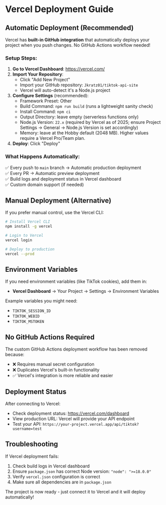 # Vercel Deployment Guide

## Automatic Deployment (Recommended)

Vercel has **built-in GitHub integration** that automatically deploys your project when you push changes. No GitHub Actions workflow needed!

### Setup Steps:

1. **Go to Vercel Dashboard**: https://vercel.com/
2. **Import Your Repository**:
   - Click "Add New Project"
   - Import your GitHub repository: `Jkratz01/tiktok-api-site`
   - Vercel will auto-detect it's a Node.js project
3. **Configure Settings** (recommended):
   - Framework Preset: Other
   - Build Command: `npm run build` (runs a lightweight sanity check)
   - Install Command: `npm ci`
   - Output Directory: leave empty (serverless functions only)
   - Node.js Version: `22.x` (required by Vercel as of 2025; ensure Project Settings → General → Node.js Version is set accordingly)
   - Memory: leave at the Hobby default (2048 MB). Higher values require a Vercel Pro/Team plan.
4. **Deploy**: Click "Deploy"

### What Happens Automatically:

✅ Every push to `main` branch → Automatic production deployment  
✅ Every PR → Automatic preview deployment  
✅ Build logs and deployment status in Vercel dashboard  
✅ Custom domain support (if needed)  

## Manual Deployment (Alternative)

If you prefer manual control, use the Vercel CLI:

```bash
# Install Vercel CLI
npm install -g vercel

# Login to Vercel
vercel login

# Deploy to production
vercel --prod
```

## Environment Variables

If you need environment variables (like TikTok cookies), add them in:
- **Vercel Dashboard** → Your Project → Settings → Environment Variables

Example variables you might need:
- `TIKTOK_SESSION_ID`
- `TIKTOK_WEBID`
- `TIKTOK_MSTOKEN`

## No GitHub Actions Required

The custom GitHub Actions deployment workflow has been removed because:
- ❌ Requires manual secret configuration
- ❌ Duplicates Vercel's built-in functionality
- ✅ Vercel's integration is more reliable and easier

## Deployment Status

After connecting to Vercel:
- Check deployment status: https://vercel.com/dashboard
- View production URL: Vercel will provide your API endpoint
- Test your API: `https://your-project.vercel.app/api/tiktok?username=test`

## Troubleshooting

If Vercel deployment fails:
1. Check build logs in Vercel dashboard
2. Ensure `package.json` has correct Node version: `"node": ">=18.0.0"`
3. Verify `vercel.json` configuration is correct
4. Make sure all dependencies are in `package.json`

The project is now ready - just connect it to Vercel and it will deploy automatically!

